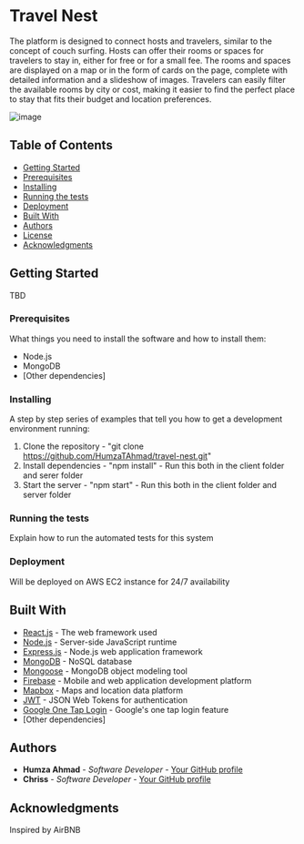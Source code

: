 # Travel Nest

The platform is designed to connect hosts and travelers, similar to the concept of couch surfing. Hosts can offer their rooms or spaces for travelers to stay in, either for free or for a small fee. The rooms and spaces are displayed on a map or in the form of cards on the page, complete with detailed information and a slideshow of images. Travelers can easily filter the available rooms by city or cost, making it easier to find the perfect place to stay that fits their budget and location preferences.

![image](https://github.com/HumzaTAhmad/travel-nest/assets/75864167/58ea569d-e0af-4963-981c-0500788c70d1)


## Table of Contents
- [Getting Started](#getting-started)
- [Prerequisites](#prerequisites)
- [Installing](#installing)
- [Running the tests](#running-the-tests)
- [Deployment](#deployment)
- [Built With](#built-with)
- [Authors](#authors)
- [License](#license)
- [Acknowledgments](#acknowledgments)

## Getting Started

TBD

### Prerequisites

What things you need to install the software and how to install them:
- Node.js
- MongoDB
- [Other dependencies]

### Installing

A step by step series of examples that tell you how to get a development environment running:

1. Clone the repository - "git clone https://github.com/HumzaTAhmad/travel-nest.git"
2. Install dependencies - "npm install" - Run this both in the client folder and serer folder
3. Start the server - "npm start" - Run this both in the client folder and server folder

### Running the tests

Explain how to run the automated tests for this system

### Deployment

Will be deployed on AWS EC2 instance for 24/7 availability

## Built With

- [React.js](https://reactjs.org/) - The web framework used
- [Node.js](https://nodejs.org/) - Server-side JavaScript runtime
- [Express.js](https://expressjs.com/) - Node.js web application framework
- [MongoDB](https://www.mongodb.com/) - NoSQL database
- [Mongoose](https://mongoosejs.com/) - MongoDB object modeling tool
- [Firebase](https://firebase.google.com/) - Mobile and web application development platform
- [Mapbox](https://www.mapbox.com/) - Maps and location data platform
- [JWT](https://jwt.io/) - JSON Web Tokens for authentication
- [Google One Tap Login](https://developers.google.com/identity/one-tap/web) - Google's one tap login feature
- [Other dependencies]

## Authors

- **Humza Ahmad** - *Software Developer* - [Your GitHub profile](https://github.com/HumzaTAhmad)
- **Chriss** - *Software Developer* - [Your GitHub profile](https://github.com/ChrissOboa)


## Acknowledgments

Inspired by AirBNB



